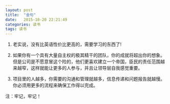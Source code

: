 ```yaml
---
layout: post
title:  "金句"
date:   2015-10-20 22:21:49
categories: 读书
tags: 读书
---
```

1. 老实说，没有比英语性价比更高的，需要学习的东西了!

2. 如果你有一个具有大量自主权的极其精干的团队，你的成就将超出你的想象。但是公司是不愿意冒这个险的，他们更喜欢建立一个帝国，臣民的责任范围越来越窄，这样就能让更多的人参与，并且让领导层自我感觉重要。

3. 项目里的人越多，你需要的沟通和管理就越多，信息传递和问题报告就越慢。你必须用更多的流程来确保工作得以完成。


 
注：牢记，牢记！
